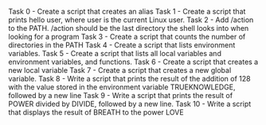 Task 0 - Create a script that creates an alias
Task 1 - Create a script that prints hello user, where user is the current Linux user.
Task 2 - Add /action to the PATH. /action should be the last directory the shell looks into when looking for a program
Task 3 - Create a script that counts the number of directories in the PATH
Task 4 - Create a script that lists environment variables.
Task 5 - Create a script that lists all local variables and environment variables, and functions.
Task 6 - Create a script that creates a new local variable
Task 7 - Create a script that creates a new global variable.
Task 8 - Write a script that prints the result of the addition of 128 with the value stored in the environment variable TRUEKNOWLEDGE, followed by a new line
Task 9 - Write a script that prints the result of POWER divided by DIVIDE, followed by a new line.
Task 10 - Write a script that displays the result of BREATH to the power LOVE
